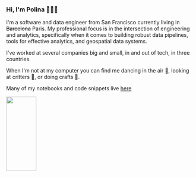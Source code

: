 ### Hi, I'm Polina 👩🏻‍💻

I'm a software and data engineer from San Francisco currently living in ~~Barcelona~~ Paris. My professional focus is in the intersection of engineering and analytics, specifically when it comes to building robust data pipelines, tools for effective analytics, and geospatial data systems. 

I've worked at several companies big and small, in and out of tech, in three countries.

When I'm not at my computer you can find me dancing in the air 💃, looking at critters 🐸, or doing crafts 🎨.

Many of my notebooks and code snippets live [here](https://gist.github.com/polinabee)

<a href="https://github.com/polinabee/github-readme-stats">
  <img width=40% height=200 align=center src="https://github-readme-stats-one-phi-45.vercel.app/api?username=polinabee&show_icons=true&theme=transparent" />
</a>
<!-- <a href="https://github.com/polinabee/convoychat">
  <img width=40% height=167 align=center src="https://github-readme-stats-one-phi-45.vercel.app/api/top-langs/?username=polinabee&layout=compact&hide=jupyter%20notebook" />
</a> -->
